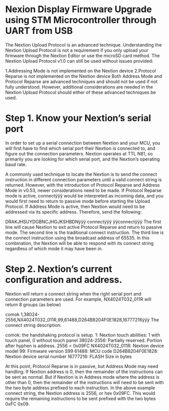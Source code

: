 # Nexion Display Firmware Upgrade using STM Microcontroller through UART from USB

The Nextion Upload Protocol is an advanced technique. Understanding the Nextion Upload Protocol is not a requirement if you only upload your firmware through the Nextion Editor or use the microSD card method. The Nextion Upload Protocol v1.0 can still be used without issues provided:

1.Addressing Mode is not implemented on the Nextion device
2.Protocol Reparse is not implemented on the Nextion device
Both Address Mode and Protocol Reparse are advanced techniques and should not be used if not fully understood. However, additional considerations are needed in the Nextion Upload Protocol should either of these advanced techniques be used.


# Step 1. Know your Nextion’s serial port

In order to set up a serial connection between Nextion and your MCU, you will first have to find which serial port their Nextion is connected to, and figure out the connection parameters. Nextion operates at TTL N81, so primarily you are looking for which serial port, and the Nextion’s operating baud rate.

A commonly used technique to locate the Nextion is to send the connect instruction in different connection parameters until a valid connect string is returned. However, with the introduction of Protocol Reparse and Address Mode in v0.53, newer considerations need to be made. If Protocol Reparse mode is active, connectÿÿÿ would be interpreted as incoming data, and you would first need to return to passive mode before starting the Upload Protocol. If Address Mode is active, then Nextion would need to be addressed via its specific address. Therefore, send the following:

  DRAKJHSUYDGBNCJHGJKSHBDNÿÿÿ
  connectÿÿÿ
  ÿÿconnectÿÿÿ
The first line will cause Nextion to exit active Protocol Reparse and return to passive mode. The second line is the traditional connect instruction. The third line is the connect instruction using the broadcast address of 65535. In this combination, the Nextion will be able to respond with its connect string regardless of which mode it may have been in.

# Step 2. Nextion’s current configuration and address.

Nextion will return a connect string when the right serial port and connection parameters are used. For example, NX4024T032_011R will return 8 groups (as below)

comok 1,38024-2556,NX4024T032_011R,99,61488,D264B8204F0E1828,16777216ÿÿÿ
The connect string description:

comok: the handshaking protocol is setup.
1: Nextion touch abilities: 1 with touch panel, 0 without touch panel
38024-2556: Partially reserved. Portion after hyphen is address. 2556 = 0x09FC
NX4024T032_011R: Nextion device model
99: Firmware version S99
61488: MCU code
D264B8204F0E1828: Nextion device serial number
16777216: FLASH Size in bytes

At this point, Protocol Reparse is in passive, but Address Mode may need handling. If Nextion address is 0, then the remainder of the instructions can be sent as normal. But if Nextion is in Address mode where the address is other than 0, then the remainder of the instructions will need to be sent with the two byte address prefixed to each instruction. In the above example connect string, the Nextion address is 2556, or hex 0x09FC. This would require the remaining instructions to be sent prefixed with the two bytes 0xFC 0x09.
